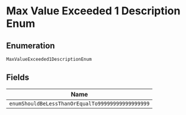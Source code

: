 
# Max Value Exceeded 1 Description Enum

## Enumeration

`MaxValueExceeded1DescriptionEnum`

## Fields

| Name |
|  --- |
| `enumShouldBeLessThanOrEqualTo99999999999999999` |

